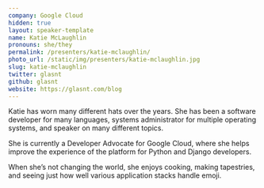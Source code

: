 ```yaml
---
company: Google Cloud
hidden: true
layout: speaker-template
name: Katie McLaughlin
pronouns: she/they
permalink: /presenters/katie-mclaughlin/
photo_url: /static/img/presenters/katie-mclaughlin.jpg
slug: katie-mclaughlin
twitter: glasnt
github: glasnt
website: https://glasnt.com/blog
---
```


Katie has worn many different hats over the years. She has been a software developer for many languages, systems administrator for multiple operating systems, and speaker on many different topics.

She is currently a Developer Advocate for Google Cloud, where she helps improve the experience of the platform for Python and Django developers.

When she’s not changing the world, she enjoys cooking, making tapestries, and seeing just how well various application stacks handle emoji.
